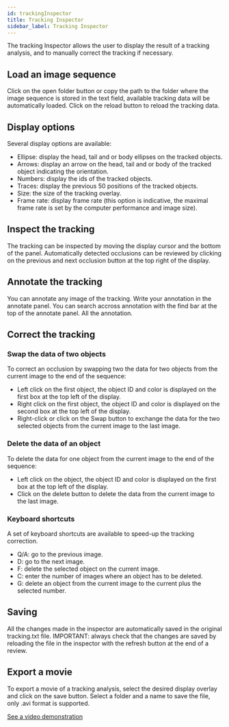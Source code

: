 ```yaml
---
id: trackingInspector
title: Tracking Inspector
sidebar_label: Tracking Inspector
---
```


The tracking Inspector allows the user to display the result of a tracking analysis, and to manually correct the tracking if necessary.

## Load an image sequence
Click on the open folder button or copy the path to the folder where the image sequence is stored in the text field, available tracking data will be automatically loaded.
Click on the reload button to reload the tracking data.

## Display options
Several display options are available:
* Ellipse: display the head, tail and or body ellipses on the tracked objects.
* Arrows: display an arrow on the head, tail and or body of the tracked object indicating the orientation.
* Numbers: display the ids of the tracked objects.
* Traces: display the previous 50 positions of the tracked objects.
* Size: the size of the tracking overlay.
* Frame rate: display frame rate (this option is indicative, the maximal frame rate is set by the computer performance and image size).

## Inspect the tracking
The tracking can be inspected by moving the display cursor and the bottom of the panel. Automatically detected occlusions can be reviewed by clicking on the previous and next occlusion button at the top right of the display.

## Annotate the tracking
You can annotate any image of the tracking. Write your annotation in the annotate panel. You can search accross annotation with the find bar at the top of the annotate panel. All the annotation.

## Correct the tracking
### Swap the data of two objects
To correct an occlusion by swapping two the data for two objects from the current image to the end of the sequence:
* Left click on the first object, the object ID and color is displayed on the first box at the top left of the display.
* Right click on the first object, the object ID and color is displayed on the second box at the top left of the display.
* Right-click or click on the Swap button to exchange the data for the two selected objects from the current image to the last image.

### Delete the data of an object
To delete the data for one object from the current image to the end of the sequence:
* Left click on the object, the object ID and color is displayed on the first box at the top left of the display.
* Click on the delete button to delete the data from the current image to the last image.

### Keyboard shortcuts
A set of keyboard shortcuts are available to speed-up the tracking correction.
- Q/A: go to the previous image.
- D: go to the next image.
- F: delete the selected object on the current image.
- C: enter the number of images where an object has to be deleted.
- G: delete an object from the current image to the current plus the selected number.

## Saving
All the changes made in the inspector are automatically saved in the original tracking.txt file.
IMPORTANT: always check that the changes are saved by reloading the file in the inspector with the refresh button at the end of a review. 

## Export a movie
To export a movie of a tracking analysis, select the desired display overlay and click on the save button. Select a folder and a name to save the file, only .avi format is supported.

[See a video demonstration](https://youtu.be/AEuJ1USGNew)
